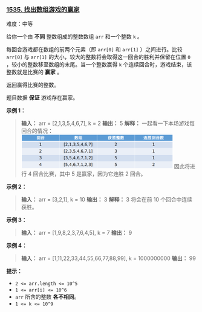 ### [1535\. 找出数组游戏的赢家](https://leetcode.cn/problems/find-the-winner-of-an-array-game/)

难度：中等

给你一个由 **不同** 整数组成的整数数组 `arr` 和一个整数 `k` 。

每回合游戏都在数组的前两个元素（即 `arr[0]` 和 `arr[1]` ）之间进行。比较 `arr[0]` 与 `arr[1]` 的大小，较大的整数将会取得这一回合的胜利并保留在位置 `0` ，较小的整数移至数组的末尾。当一个整数赢得 `k` 个连续回合时，游戏结束，该整数就是比赛的 **赢家** 。

返回赢得比赛的整数。

题目数据 **保证** 游戏存在赢家。

**示例 1：**

> **输入：** arr = [2,1,3,5,4,6,7], k = 2
> **输出：** 5
> **解释：** 一起看一下本场游戏每回合的情况：
> <img alt="" src="./assets/img/Question1535.png" style="height: 90px; width: 400px;">
> 因此将进行 4 回合比赛，其中 5 是赢家，因为它连胜 2 回合。

**示例 2：**

> **输入：** arr = [3,2,1], k = 10
> **输出：** 3
> **解释：** 3 将会在前 10 个回合中连续获胜。

**示例 3：**

> **输入：** arr = [1,9,8,2,3,7,6,4,5], k = 7
> **输出：** 9

**示例 4：**

> **输入：** arr = [1,11,22,33,44,55,66,77,88,99], k = 1000000000
> **输出：** 99

**提示：**

- `2 <= arr.length <= 10^5`
- `1 <= arr[i] <= 10^6`
- `arr` 所含的整数 **各不相同**。
- `1 <= k <= 10^9`
